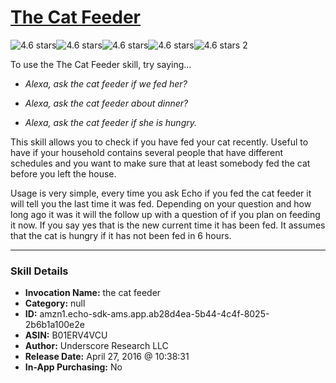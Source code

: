 # [The Cat Feeder](http://alexa.amazon.com/#skills/amzn1.echo-sdk-ams.app.ab28d4ea-5b44-4c4f-8025-2b6b1a100e2e)
![4.6 stars](../../images/ic_star_black_18dp_1x.png)![4.6 stars](../../images/ic_star_black_18dp_1x.png)![4.6 stars](../../images/ic_star_black_18dp_1x.png)![4.6 stars](../../images/ic_star_black_18dp_1x.png)![4.6 stars](../../images/ic_star_half_black_18dp_1x.png) 2

To use the The Cat Feeder skill, try saying...

* *Alexa, ask the cat feeder if we fed her?*

* *Alexa, ask the cat feeder about dinner?*

* *Alexa, ask the cat feeder if she is hungry.*

This skill allows you to check if you have fed your cat recently. Useful to have if your household contains several people that have different schedules and you want to make sure that at least somebody fed the cat before you left the house.

Usage is very simple, every time you ask Echo if you fed the cat feeder it will tell you the last time it was fed. Depending on your question and how long ago it was it will the follow up with a question of if you plan on feeding it now. If you say yes that is the new current time it has been fed. It assumes that the cat is hungry if it has not been fed in 6 hours.

***

### Skill Details

* **Invocation Name:** the cat feeder
* **Category:** null
* **ID:** amzn1.echo-sdk-ams.app.ab28d4ea-5b44-4c4f-8025-2b6b1a100e2e
* **ASIN:** B01ERV4VCU
* **Author:** Underscore Research LLC
* **Release Date:** April 27, 2016 @ 10:38:31
* **In-App Purchasing:** No
